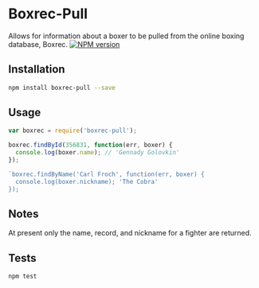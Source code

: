 # Boxrec-Pull
Allows for information about a boxer to be pulled from the online boxing database, Boxrec.
[![NPM version](https://badge.fury.io/js/boxrec-pull.svg)](http://badge.fury.io/js/boxrec-pull)


## Installation
```sh
npm install boxrec-pull --save
```

## Usage
```js
var boxrec = require('boxrec-pull');

boxrec.findById(356831, function(err, boxer) {
  console.log(boxer.name); // 'Gennady Golovkin'
});

`boxrec.findByName('Carl Froch', function(err, boxer) {
  console.log(boxer.nickname); 'The Cobra'
});
```
## Notes
At present only the name, record, and nickname for a fighter are returned.

## Tests
```sh
npm test
```